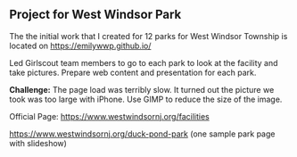 ## Project for West Windsor Park 
The the initial work that I created for 12 parks for West Windsor Township is located on https://emilywwp.github.io/

Led Girlscout team members to go to each park to look at the facility and take pictures. Prepare web content and presentation for each park. 

**Challenge:** The page load was terribly slow. It turned out the picture we took was too large with iPhone. Use GIMP to reduce the size of the image. 




Official Page: 
https://www.westwindsornj.org/facilities

https://www.westwindsornj.org/duck-pond-park  (one sample park page with slideshow)



